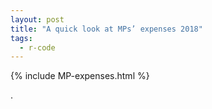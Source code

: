 ```yaml
---
layout: post
title: "A quick look at MPs’ expenses 2018"
tags:
  - r-code
---
```


{% include MP-expenses.html %}

.
